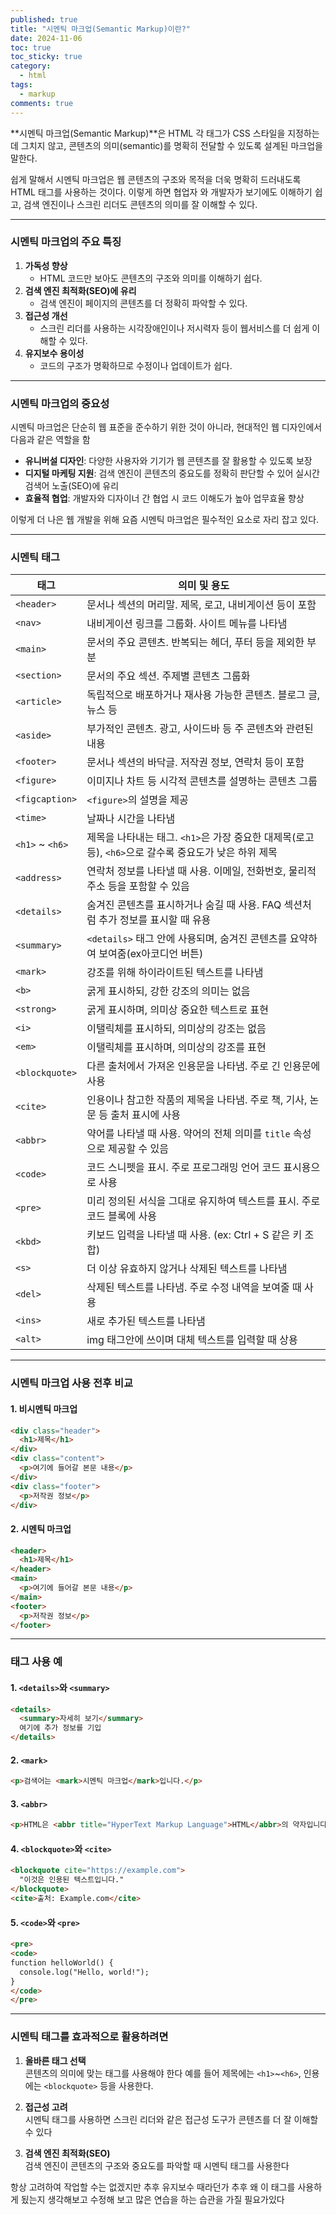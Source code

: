 ```yaml
---
published: true
title: "시멘틱 마크업(Semantic Markup)이란?"
date: 2024-11-06
toc: true
toc_sticky: true
category: 
  - html
tags:
  - markup
comments: true
---
```


**시멘틱 마크업(Semantic Markup)**은 HTML 각 태그가 CSS 스타일을 지정하는 데 그치지 않고, 콘텐츠의 의미(semantic)를 명확히 전달할 수 있도록 설계된 마크업을 말한다.

쉽게 말해서 시멘틱 마크업은 웹 콘텐츠의 구조와 목적을 더욱 명확히 드러내도록 HTML 태그를 사용하는 것이다. 이렇게 하면 협업자 와 개발자가 보기에도 이해하기 쉽고, 검색 엔진이나 스크린 리더도 콘텐츠의 의미를 잘 이해할 수 있다.

---

### **시멘틱 마크업의 주요 특징**
1. **가독성 향상**  
   - HTML 코드만 보아도 콘텐츠의 구조와 의미를 이해하기 쉽다.
2. **검색 엔진 최적화(SEO)에 유리**  
   - 검색 엔진이 페이지의 콘텐츠를 더 정확히 파악할 수 있다.
3. **접근성 개선**  
   - 스크린 리더를 사용하는 시각장애인이나 저시력자 등이 웹서비스를 더 쉽게 이해할 수 있다.
4. **유지보수 용이성**  
   - 코드의 구조가 명확하므로 수정이나 업데이트가 쉽다.

---

### **시멘틱 마크업의 중요성**
시멘틱 마크업은 단순히 웹 표준을 준수하기 위한 것이 아니라, 현대적인 웹 디자인에서 다음과 같은 역할을 함
- **유니버설 디자인**: 다양한 사용자와 기기가 웹 콘텐츠를 잘 활용할 수 있도록 보장
- **디지털 마케팅 지원**: 검색 엔진이 콘텐츠의 중요도를 정확히 판단할 수 있어 실시간 검색어 노출(SEO)에 유리
- **효율적 협업**: 개발자와 디자이너 간 협업 시 코드 이해도가 높아 업무효율 향상

이렇게 더 나은 웹 개발을 위해 요즘 시멘틱 마크업은 필수적인 요소로 자리 잡고 있다.

---

### **시멘틱 태그**

| 태그          | 의미 및 용도                                               |
|---------------|------------------------------------------------------------|
| `<header>`    | 문서나 섹션의 머리말. 제목, 로고, 내비게이션 등이 포함   |
| `<nav>`       | 내비게이션 링크를 그룹화. 사이트 메뉴를 나타냄             |
| `<main>`      | 문서의 주요 콘텐츠. 반복되는 헤더, 푸터 등을 제외한 부분   |
| `<section>`   | 문서의 주요 섹션. 주제별 콘텐츠 그룹화                     |
| `<article>`   | 독립적으로 배포하거나 재사용 가능한 콘텐츠. 블로그 글, 뉴스 등|
| `<aside>`     | 부가적인 콘텐츠. 광고, 사이드바 등 주 콘텐츠와 관련된 내용 |
| `<footer>`    | 문서나 섹션의 바닥글. 저작권 정보, 연락처 등이 포함     |
| `<figure>`    | 이미지나 차트 등 시각적 콘텐츠를 설명하는 콘텐츠 그룹      |
| `<figcaption>`| `<figure>`의 설명을 제공                                  |
| `<time>`      | 날짜나 시간을 나타냄                                      |
| `<h1>` ~ `<h6>` | 제목을 나타내는 태그. `<h1>`은 가장 중요한 대제목(로고 등), `<h6>`으로 갈수록 중요도가 낮은 하위 제목        |
| `<address>`      | 연락처 정보를 나타낼 때 사용. 이메일, 전화번호, 물리적 주소 등을 포함할 수 있음  |
| `<details>`      | 숨겨진 콘텐츠를 표시하거나 숨길 때 사용. FAQ 섹션처럼 추가 정보를 표시할 때 유용 |
| `<summary>`      | `<details>` 태그 안에 사용되며, 숨겨진 콘텐츠를 요약하여 보여줌(ex아코디언 버튼)                  |
| `<mark>`         | 강조를 위해 하이라이트된 텍스트를 나타냄                                           |
| `<b>`            | 굵게 표시하되, 강한 강조의 의미는 없음                                            |
| `<strong>`       | 굵게 표시하며, 의미상 중요한 텍스트로 표현                                         |
| `<i>`            | 이탤릭체를 표시하되, 의미상의 강조는 없음                                          |
| `<em>`           | 이탤릭체를 표시하며, 의미상의 강조를 표현                                          |
| `<blockquote>`   | 다른 출처에서 가져온 인용문을 나타냄. 주로 긴 인용문에 사용                        |
| `<cite>`         | 인용이나 참고한 작품의 제목을 나타냄. 주로 책, 기사, 논문 등 출처 표시에 사용     |
| `<abbr>`         | 약어를 나타낼 때 사용. 약어의 전체 의미를 `title` 속성으로 제공할 수 있음         |
| `<code>`         | 코드 스니펫을 표시. 주로 프로그래밍 언어 코드 표시용으로 사용                     |
| `<pre>`          | 미리 정의된 서식을 그대로 유지하여 텍스트를 표시. 주로 코드 블록에 사용           |
| `<kbd>`          | 키보드 입력을 나타낼 때 사용. (ex: Ctrl + S 같은 키 조합)                          |
| `<s>`            | 더 이상 유효하지 않거나 삭제된 텍스트를 나타냄                                    |
| `<del>`          | 삭제된 텍스트를 나타냄. 주로 수정 내역을 보여줄 때 사용                           |
| `<ins>`          | 새로 추가된 텍스트를 나타냄                                                       |
| `<alt>`          | img 태그안에 쓰이며 대체 텍스트를 입력할 때 상용                                  |

---

### **시멘틱 마크업 사용 전후 비교**
#### **1. 비시멘틱 마크업**
```html
<div class="header">
  <h1>제목</h1>
</div>
<div class="content">
  <p>여기에 들어갈 본문 내용</p>
</div>
<div class="footer">
  <p>저작권 정보</p>
</div>
```

#### **2. 시멘틱 마크업**
```html
<header>
  <h1>제목</h1>
</header>
<main>
  <p>여기에 들어갈 본문 내용</p>
</main>
<footer>
  <p>저작권 정보</p>
</footer>
```

---

### **태그 사용 예**
#### **1. `<details>`와 `<summary>`**
```html
<details>
  <summary>자세히 보기</summary>
  여기에 추가 정보를 기입
</details>
```

#### **2. `<mark>`**
```html
<p>검색어는 <mark>시멘틱 마크업</mark>입니다.</p>
```

#### **3. `<abbr>`**
```html
<p>HTML은 <abbr title="HyperText Markup Language">HTML</abbr>의 약자입니다.</p>
```

#### **4. `<blockquote>`와 `<cite>`**
```html
<blockquote cite="https://example.com">
  "이것은 인용된 텍스트입니다."
</blockquote>
<cite>출처: Example.com</cite>
```

#### **5. `<code>`와 `<pre>`**
```html
<pre>
<code>
function helloWorld() {
  console.log("Hello, world!");
}
</code>
</pre>
```

---

### **시멘틱 태그를 효과적으로 활용하려면**
1. **올바른 태그 선택**  
   콘텐츠의 의미에 맞는 태그를 사용해야 한다 예를 들어 제목에는 `<h1>`~`<h6>`, 인용에는 `<blockquote>` 등을 사용한다.

2. **접근성 고려**  
   시멘틱 태그를 사용하면 스크린 리더와 같은 접근성 도구가 콘텐츠를 더 잘 이해할 수 있다

3. **검색 엔진 최적화(SEO)**  
   검색 엔진이 콘텐츠의 구조와 중요도를 파악할 때 시멘틱 태그를 사용한다

항상 고려하여 작업할 수는 없겠지만 추후 유지보수 때라던가 추후 왜 이 태그를 사용하게 됬는지 생각해보고 수정해 보고 많은 연습을 하는 습관을 가질 필요가있다